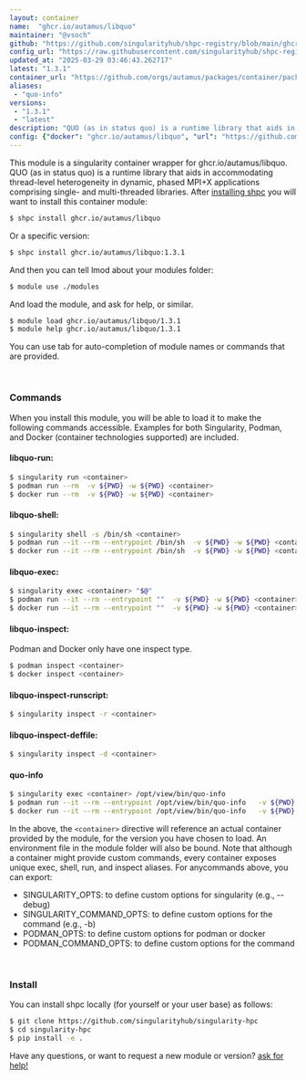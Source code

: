 ```yaml
---
layout: container
name:  "ghcr.io/autamus/libquo"
maintainer: "@vsoch"
github: "https://github.com/singularityhub/shpc-registry/blob/main/ghcr.io/autamus/libquo/container.yaml"
config_url: "https://raw.githubusercontent.com/singularityhub/shpc-registry/main/ghcr.io/autamus/libquo/container.yaml"
updated_at: "2025-03-29 03:46:43.262717"
latest: "1.3.1"
container_url: "https://github.com/orgs/autamus/packages/container/package/libquo"
aliases:
 - "quo-info"
versions:
 - "1.3.1"
 - "latest"
description: "QUO (as in status quo) is a runtime library that aids in accommodating thread-level heterogeneity in dynamic, phased MPI+X applications comprising single- and multi-threaded libraries."
config: {"docker": "ghcr.io/autamus/libquo", "url": "https://github.com/orgs/autamus/packages/container/package/libquo", "maintainer": "@vsoch", "description": "QUO (as in status quo) is a runtime library that aids in accommodating thread-level heterogeneity in dynamic, phased MPI+X applications comprising single- and multi-threaded libraries.", "latest": {"1.3.1": "sha256:b1271a2bc7ba00ed611ae722c97aeff4f7af4399f8d5f04a5d0da4745e04a0b2"}, "tags": {"1.3.1": "sha256:b1271a2bc7ba00ed611ae722c97aeff4f7af4399f8d5f04a5d0da4745e04a0b2", "latest": "sha256:b1271a2bc7ba00ed611ae722c97aeff4f7af4399f8d5f04a5d0da4745e04a0b2"}, "aliases": {"quo-info": "/opt/view/bin/quo-info"}}
---
```


This module is a singularity container wrapper for ghcr.io/autamus/libquo.
QUO (as in status quo) is a runtime library that aids in accommodating thread-level heterogeneity in dynamic, phased MPI+X applications comprising single- and multi-threaded libraries.
After [installing shpc](#install) you will want to install this container module:


```bash
$ shpc install ghcr.io/autamus/libquo
```

Or a specific version:

```bash
$ shpc install ghcr.io/autamus/libquo:1.3.1
```

And then you can tell lmod about your modules folder:

```bash
$ module use ./modules
```

And load the module, and ask for help, or similar.

```bash
$ module load ghcr.io/autamus/libquo/1.3.1
$ module help ghcr.io/autamus/libquo/1.3.1
```

You can use tab for auto-completion of module names or commands that are provided.

<br>

### Commands

When you install this module, you will be able to load it to make the following commands accessible.
Examples for both Singularity, Podman, and Docker (container technologies supported) are included.

#### libquo-run:

```bash
$ singularity run <container>
$ podman run --rm  -v ${PWD} -w ${PWD} <container>
$ docker run --rm  -v ${PWD} -w ${PWD} <container>
```

#### libquo-shell:

```bash
$ singularity shell -s /bin/sh <container>
$ podman run --it --rm --entrypoint /bin/sh  -v ${PWD} -w ${PWD} <container>
$ docker run --it --rm --entrypoint /bin/sh  -v ${PWD} -w ${PWD} <container>
```

#### libquo-exec:

```bash
$ singularity exec <container> "$@"
$ podman run --it --rm --entrypoint ""  -v ${PWD} -w ${PWD} <container> "$@"
$ docker run --it --rm --entrypoint ""  -v ${PWD} -w ${PWD} <container> "$@"
```

#### libquo-inspect:

Podman and Docker only have one inspect type.

```bash
$ podman inspect <container>
$ docker inspect <container>
```

#### libquo-inspect-runscript:

```bash
$ singularity inspect -r <container>
```

#### libquo-inspect-deffile:

```bash
$ singularity inspect -d <container>
```


#### quo-info

```bash
$ singularity exec <container> /opt/view/bin/quo-info
$ podman run --it --rm --entrypoint /opt/view/bin/quo-info   -v ${PWD} -w ${PWD} <container> -c " $@"
$ docker run --it --rm --entrypoint /opt/view/bin/quo-info   -v ${PWD} -w ${PWD} <container> -c " $@"
```



In the above, the `<container>` directive will reference an actual container provided
by the module, for the version you have chosen to load. An environment file in the
module folder will also be bound. Note that although a container
might provide custom commands, every container exposes unique exec, shell, run, and
inspect aliases. For anycommands above, you can export:

 - SINGULARITY_OPTS: to define custom options for singularity (e.g., --debug)
 - SINGULARITY_COMMAND_OPTS: to define custom options for the command (e.g., -b)
 - PODMAN_OPTS: to define custom options for podman or docker
 - PODMAN_COMMAND_OPTS: to define custom options for the command

<br>

### Install

You can install shpc locally (for yourself or your user base) as follows:

```bash
$ git clone https://github.com/singularityhub/singularity-hpc
$ cd singularity-hpc
$ pip install -e .
```

Have any questions, or want to request a new module or version? [ask for help!](https://github.com/singularityhub/singularity-hpc/issues)
